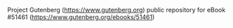 Project Gutenberg (https://www.gutenberg.org) public repository for
eBook #51461 (https://www.gutenberg.org/ebooks/51461)
